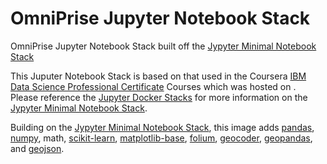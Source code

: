 # OmniPrise Jupyter Notebook Stack
OmniPrise Jupyter Notebook Stack built off the [Jypyter Minimal Notebook Stack](https://github.com/jupyter/docker-stacks/tree/master/minimal-notebook)

This Juputer Notebook Stack is based on that used in the Coursera [IBM Data Science Professional Certificate](https://www.coursera.org/professional-certificates/ibm-data-science) Courses which was hosted on .  Please reference the [Jupyter Docker Stacks](https://jupyter-docker-stacks.readthedocs.io/en/latest/index.html) for more information on the [Jypyter Minimal Notebook Stack](https://github.com/jupyter/docker-stacks/tree/master/minimal-notebook).

Building on the [Jypyter Minimal Notebook Stack](https://github.com/jupyter/docker-stacks/tree/master/minimal-notebook), this image adds [pandas](https://pandas.pydata.org/), [numpy](https://numpy.org/), math, [scikit-learn](https://scikit-learn.org/stable/), [matplotlib-base](https://matplotlib.org/), [folium](http://python-visualization.github.io/folium/), [geocoder](https://github.com/DenisCarriere/geocoder), [geopandas](https://geopandas.org/), and [geojson](https://github.com/jazzband/geojson).
